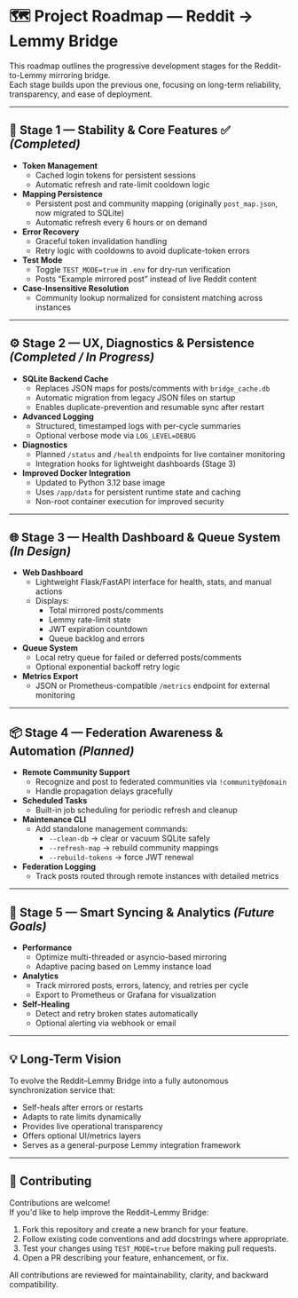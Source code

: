 # 🗺️ Project Roadmap — Reddit → Lemmy Bridge

This roadmap outlines the progressive development stages for the Reddit-to-Lemmy mirroring bridge.  
Each stage builds upon the previous one, focusing on long-term reliability, transparency, and ease of deployment.

---

## 🧩 Stage 1 — Stability & Core Features ✅ *(Completed)*

- **Token Management**
  - Cached login tokens for persistent sessions  
  - Automatic refresh and rate-limit cooldown logic  
- **Mapping Persistence**
  - Persistent post and community mapping (originally `post_map.json`, now migrated to SQLite)  
  - Automatic refresh every 6 hours or on demand  
- **Error Recovery**
  - Graceful token invalidation handling  
  - Retry logic with cooldowns to avoid duplicate-token errors  
- **Test Mode**
  - Toggle `TEST_MODE=true` in `.env` for dry-run verification  
  - Posts “Example mirrored post” instead of live Reddit content  
- **Case-Insensitive Resolution**
  - Community lookup normalized for consistent matching across instances  

---

## ⚙️ Stage 2 — UX, Diagnostics & Persistence *(Completed / In Progress)*

- **SQLite Backend Cache**
  - Replaces JSON maps for posts/comments with `bridge_cache.db`  
  - Automatic migration from legacy JSON files on startup  
  - Enables duplicate-prevention and resumable sync after restart  
- **Advanced Logging**
  - Structured, timestamped logs with per-cycle summaries  
  - Optional verbose mode via `LOG_LEVEL=DEBUG`  
- **Diagnostics**
  - Planned `/status` and `/health` endpoints for live container monitoring  
  - Integration hooks for lightweight dashboards (Stage 3)  
- **Improved Docker Integration**
  - Updated to Python 3.12 base image  
  - Uses `/app/data` for persistent runtime state and caching  
  - Non-root container execution for improved security  

---

## 🌐 Stage 3 — Health Dashboard & Queue System *(In Design)*

- **Web Dashboard**
  - Lightweight Flask/FastAPI interface for health, stats, and manual actions  
  - Displays:
    - Total mirrored posts/comments  
    - Lemmy rate-limit state  
    - JWT expiration countdown  
    - Queue backlog and errors  
- **Queue System**
  - Local retry queue for failed or deferred posts/comments  
  - Optional exponential backoff retry logic  
- **Metrics Export**
  - JSON or Prometheus-compatible `/metrics` endpoint for external monitoring  

---

## 📦 Stage 4 — Federation Awareness & Automation *(Planned)*

- **Remote Community Support**
  - Recognize and post to federated communities via `!community@domain`  
  - Handle propagation delays gracefully  
- **Scheduled Tasks**
  - Built-in job scheduling for periodic refresh and cleanup  
- **Maintenance CLI**
  - Add standalone management commands:
    - `--clean-db` → clear or vacuum SQLite safely  
    - `--refresh-map` → rebuild community mappings  
    - `--rebuild-tokens` → force JWT renewal  
- **Federation Logging**
  - Track posts routed through remote instances with detailed metrics  

---

## 🧠 Stage 5 — Smart Syncing & Analytics *(Future Goals)*

- **Performance**
  - Optimize multi-threaded or asyncio-based mirroring  
  - Adaptive pacing based on Lemmy instance load  
- **Analytics**
  - Track mirrored posts, errors, latency, and retries per cycle  
  - Export to Prometheus or Grafana for visualization  
- **Self-Healing**
  - Detect and retry broken states automatically  
  - Optional alerting via webhook or email  

---

## 💡 Long-Term Vision

To evolve the Reddit–Lemmy Bridge into a fully autonomous synchronization service that:
- Self-heals after errors or restarts  
- Adapts to rate limits dynamically  
- Provides live operational transparency  
- Offers optional UI/metrics layers  
- Serves as a general-purpose Lemmy integration framework  

---

## 🤝 Contributing

Contributions are welcome!  
If you'd like to help improve the Reddit–Lemmy Bridge:

1. Fork this repository and create a new branch for your feature.  
2. Follow existing code conventions and add docstrings where appropriate.  
3. Test your changes using `TEST_MODE=true` before making pull requests.  
4. Open a PR describing your feature, enhancement, or fix.  

All contributions are reviewed for maintainability, clarity, and backward compatibility.
